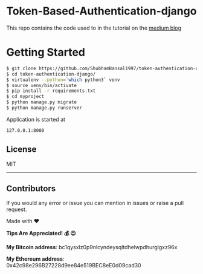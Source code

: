 # Token-Based-Authentication-django
This repo contains the code used to in the tutorial on the [medium blog](https://medium.com/@shubhambansal_89125/token-based-authentication-for-django-rest-framework-44586a9a56fb)

# Getting Started

```sh
$ git clone https://github.com/ShubhamBansal1997/token-authentication-django.git
$ cd token-authentication-django/
$ virtualenv --python=`which python3` venv
$ source venv/bin/activate
$ pip install -r requirements.txt
$ cd myproject
$ python manage.py migrate
$ python manage.py runserver
```
Application is started at 
```sh
127.0.0.1:8000
```

License
----

MIT

***

Contributors
---
If you would any error or issue you can mention in issues or raise a pull request.

Made with ❤

**Tips Are Appreciated! 💰 😉**

**My Bitcoin address**: bc1qysxlz0p9nlcyndeysqltdhelwpdhurglgxz96x

**My Ethereum address**: 0x42c98e296B27228d9ee84e519BEC8eE0d09cad30

